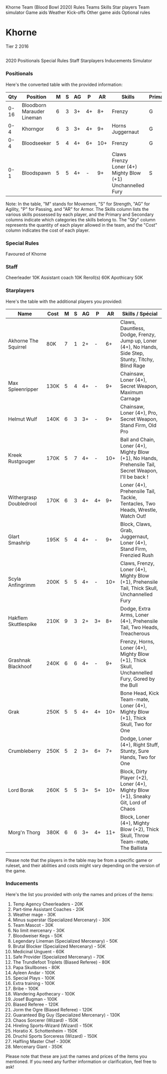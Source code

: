 ﻿
Khorne Team (Blood Bowl 2020)
Rules
Teams
Skills
Star players
Team simulator
Game aids
Weather
Kick-offs
Other game aids
Optional rules
# Khorne
Tier 2
2016
## 
2020
Positionals
Special Rules
Staff
Starplayers
Inducements
Simulator
### Positionals
Here's the converted table with the provided information:

| Qty  | Position                     | M | S | AG | P  | AR | Skills                                   | Primary | Secondary | Cost |
| ---- | ---------------------------- | - | - | -- | -- | -- | ---------------------------------------- | ------- | --------- | ---- |
| 0-16 | Bloodborn Marauder Lineman   | 6 | 3 | 3+ | 4+ | 8+ | Frenzy                                   | G       | M A S     | 50K  |
| 0-4  | Khorngor                     | 6 | 3 | 3+ | 4+ | 9+ | Horns<br>Juggernaut                      | G       | S M A P   | 70K  |
| 0-4  | Bloodseeker                  | 5 | 4 | 4+ | 6+ | 10+ | Frenzy                                  | G       | S M A     | 110K |
| 0-1  | Bloodspawn                   | 5 | 5 | 4+ | -  | 9+ | Claws<br>Frenzy<br>Loner (4+)<br>Mighty Blow (+1)<br>Unchannelled Fury | S       | M A G     | 160K |

Note: In the table, "M" stands for Movement, "S" for Strength, "AG" for Agility, "P" for Passing, and "AR" for Armor. The Skills column lists the various skills possessed by each player, and the Primary and Secondary columns indicate which categories the skills belong to. The "Qty" column represents the quantity of each player allowed in the team, and the "Cost" column indicates the cost of each player.
### Special Rules
Favoured of Khorne
### Staff
Cheerleader
10K
Assistant coach
10K
Reroll(s)
60K
Apothicary
50K
### Starplayers
Here's the table with the additional players you provided:

| Name                     | Cost | M   | S   | AG  | P   | AR  | Skills / Spécial                                                                                     |
| ------------------------ | ---- | --- | --- | --- | --- | --- | ---------------------------------------------------------------------------------------------------- |
| Akhorne The Squirrel     | 80K  | 7   | 1   | 2+  | -   | 6+  | Claws, Dauntless, Dodge, Frenzy, Jump up, Loner (4+), No Hands, Side Step, Stunty, Titchy, Blind Rage |
| Max Spleenripper         | 130K | 5   | 4   | 4+  | -   | 9+  | Chainsaw, Loner (4+), Secret Weapon, Maximum Carnage                                                 |
| Helmut Wulf              | 140K | 6   | 3   | 3+  | -   | 9+  | Chainsaw, Loner (4+), Pro, Secret Weapon, Stand Firm, Old Pro                                       |
| Kreek Rustgouger         | 170K | 5   | 7   | 4+  | -   | 10+ | Ball and Chain, Loner (4+), Mighty Blow (+1), No Hands, Prehensile Tail, Secret Weapon, I'll be back !|
| Withergrasp Doubledrool  | 170K | 6   | 3   | 4+  | 4+  | 9+  | Loner (4+), Prehensile Tail, Tackle, Tentacles, Two Heads, Wrestle, Watch Out!                       |
| Glart Smashrip           | 195K | 5   | 4   | 4+  | -   | 9+  | Block, Claws, Grab, Juggernaut, Loner (4+), Stand Firm, Frenzied Rush                               |
| Scyla Anfingrimm         | 200K | 5   | 5   | 4+  | -   | 10+ | Claws, Frenzy, Loner (4+), Mighty Blow (+1), Prehensile Tail, Thick Skull, Unchannelled Fury         |
| Hakflem Skuttlespike     | 210K | 9   | 3   | 2+  | 3+  | 8+  | Dodge, Extra Arms, Loner (4+), Prehensile Tail, Two Heads, Treacherous                               |
| Grashnak Blackhoof       | 240K | 6   | 6   | 4+  | -   | 9+  | Frenzy, Horns, Loner (4+), Mighty Blow (+1), Thick Skull, Unchannelled Fury, Gored by the Bull       |
| Grak                     | 250K | 5   | 5   | 4+  | 4+  | 10+ | Bone Head, Kick Team-mate, Loner (4+), Mighty Blow (+1), Thick Skull, Two for One                     |
| Crumbleberry             | 250K | 5   | 2   | 3+  | 6+  | 7+  | Dodge, Loner (4+), Right Stuff, Stunty, Sure Hands, Two for One                                     |
| Lord Borak              | 260K | 5   | 5   | 3+  | 5+  | 10+ | Block, Dirty Player (+2), Loner (4+), Mighty Blow (+1), Sneaky Git, Lord of Chaos                    |
| Morg'n Thorg             | 380K | 6   | 6   | 3+  | 4+  | 11+ | Block, Loner (4+), Mighty Blow (+2), Thick Skull, Throw Team-mate, The Ballista                     |

Please note that the players in the table may be from a specific game or ruleset, and their abilities and costs might vary depending on the version of the game.
### Inducements
Here's the list you provided with only the names and prices of the items:

1. Temp Agency Cheerleaders - 20K
2. Part-time Assistant Coaches - 20K
3. Weather mage - 30K
4. Minus superstar (Specialized Mercenary) - 30K
5. Team Mascot - 30K
6. No limit mercenary - 30K
7. Bloodweiser Kegs - 50K
8. Legendary Lineman (Specialized Mercenary) - 50K
9. Brutal Blocker (Specialized Mercenary) - 50K
10. Medicinal Unguent - 60K
11. Safe Provider (Specialized Mercenary) - 70K
12. The Trundlefoot Triplets (Biased Referee) - 80K
13. Papa Skullbones - 80K
14. Ayleen Andar - 100K
15. Special Plays - 100K
16. Extra training - 100K
17. Bribe - 100K
18. Wandering Apothecary - 100K
19. Josef Bugman - 100K
20. Biased Referee - 120K
21. Jorm the Ogre (Biased Referee) - 120K
22. Guaranteed Big Guy (Specialized Mercenary) - 130K
23. Chaos Sorcerer (Wizard) - 150K
24. Hireling Sports-Wizard (Wizard) - 150K
25. Horatio X. Schottenheim - 150K
26. Druchii Sports Sorceress (Wizard) - 150K
27. Halfling Master Chef - 300K
28. Mercenary Giant - 350K

Please note that these are just the names and prices of the items you mentioned. If you need any further information or clarification, feel free to ask!